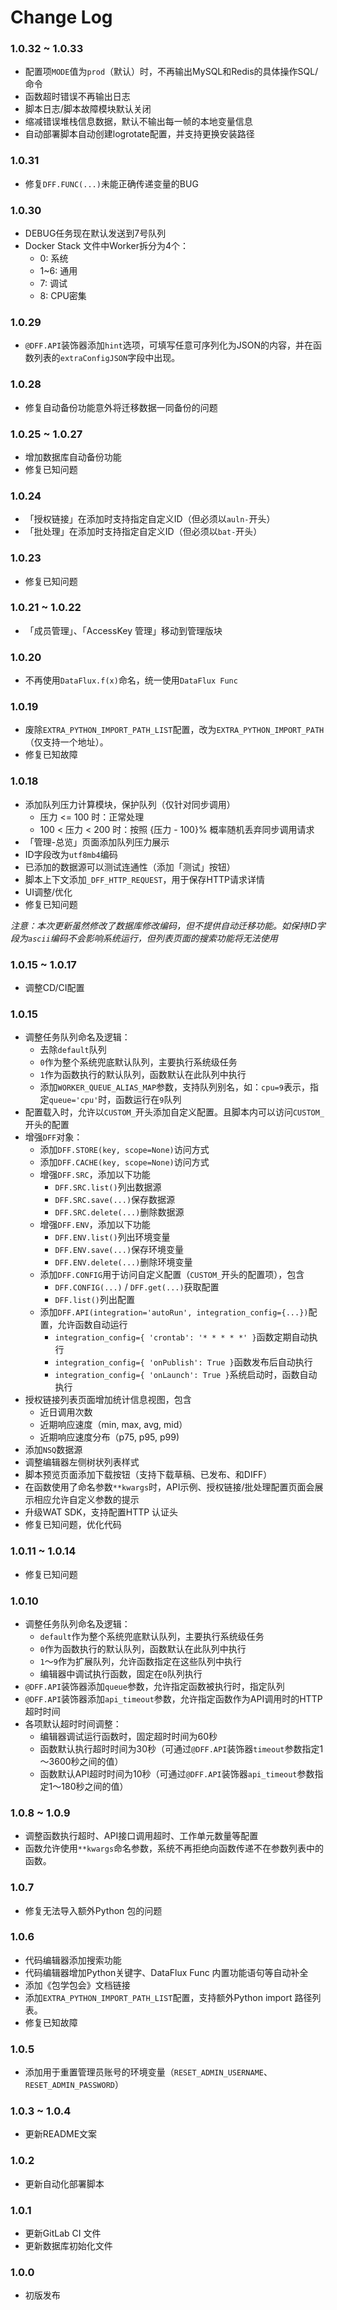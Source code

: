 # Change Log

### 1.0.32 ~ 1.0.33

- 配置项`MODE`值为`prod`（默认）时，不再输出MySQL和Redis的具体操作SQL/命令
- 函数超时错误不再输出日志
- 脚本日志/脚本故障模块默认关闭
- 缩减错误堆栈信息数据，默认不输出每一帧的本地变量信息
- 自动部署脚本自动创建logrotate配置，并支持更换安装路径

### 1.0.31

- 修复`DFF.FUNC(...)`未能正确传递变量的BUG

### 1.0.30

- DEBUG任务现在默认发送到7号队列
- Docker Stack 文件中Worker拆分为4个：
    - 0: 系统
    - 1~6: 通用
    - 7: 调试
    - 8: CPU密集

### 1.0.29

- `@DFF.API`装饰器添加`hint`选项，可填写任意可序列化为JSON的内容，并在函数列表的`extraConfigJSON`字段中出现。

### 1.0.28

- 修复自动备份功能意外将迁移数据一同备份的问题

### 1.0.25 ~ 1.0.27

- 增加数据库自动备份功能
- 修复已知问题

### 1.0.24

- 「授权链接」在添加时支持指定自定义ID（但必须以`auln-`开头）
- 「批处理」在添加时支持指定自定义ID（但必须以`bat-`开头）

### 1.0.23

- 修复已知问题

### 1.0.21 ~ 1.0.22

- 「成员管理」、「AccessKey 管理」移动到管理版块

### 1.0.20

- 不再使用`DataFlux.f(x)`命名，统一使用`DataFlux Func`

### 1.0.19

- 废除`EXTRA_PYTHON_IMPORT_PATH_LIST`配置，改为`EXTRA_PYTHON_IMPORT_PATH`（仅支持一个地址）。
- 修复已知故障

### 1.0.18

- 添加队列压力计算模块，保护队列（仅针对同步调用）
    - 压力 <= 100 时：正常处理
    - 100 < 压力 < 200 时：按照 {压力 - 100}% 概率随机丢弃同步调用请求
- 「管理-总览」页面添加队列压力展示
- ID字段改为`utf8mb4`编码
- 已添加的数据源可以测试连通性（添加「测试」按钮）
- 脚本上下文添加`_DFF_HTTP_REQUEST`，用于保存HTTP请求详情
- UI调整/优化
- 修复已知问题

*注意：本次更新虽然修改了数据库修改编码，但不提供自动迁移功能。如保持ID字段为`ascii`编码不会影响系统运行，但列表页面的搜索功能将无法使用*

### 1.0.15 ~ 1.0.17

- 调整CD/CI配置

### 1.0.15

- 调整任务队列命名及逻辑：
    - 去除`default`队列
    - `0`作为整个系统兜底默认队列，主要执行系统级任务
    - `1`作为函数执行的默认队列，函数默认在此队列中执行
    - 添加`WORKER_QUEUE_ALIAS_MAP`参数，支持队列别名，如：`cpu=9`表示，指定`queue='cpu'`时，函数运行在`9`队列
- 配置载入时，允许以`CUSTOM_`开头添加自定义配置。且脚本内可以访问`CUSTOM_`开头的配置
- 增强`DFF`对象：
    - 添加`DFF.STORE(key, scope=None)`访问方式
    - 添加`DFF.CACHE(key, scope=None)`访问方式
    - 增强`DFF.SRC`，添加以下功能
        - `DFF.SRC.list()`列出数据源
        - `DFF.SRC.save(...)`保存数据源
        - `DFF.SRC.delete(...)`删除数据源
    - 增强`DFF.ENV`，添加以下功能
        - `DFF.ENV.list()`列出环境变量
        - `DFF.ENV.save(...)`保存环境变量
        - `DFF.ENV.delete(...)`删除环境变量
    - 添加`DFF.CONFIG`用于访问自定义配置（`CUSTOM_`开头的配置项），包含
        - `DFF.CONFIG(...)` / `DFF.get(...)`获取配置
        - `DFF.list()`列出配置
    - 添加`DFF.API(integration='autoRun', integration_config={...})`配置，允许函数自动运行
        - `integration_config={ 'crontab': '* * * * *' }`函数定期自动执行
        - `integration_config={ 'onPublish': True }`函数发布后自动执行
        - `integration_config={ 'onLaunch': True }`系统启动时，函数自动执行
- 授权链接列表页面增加统计信息视图，包含
    - 近日调用次数
    - 近期响应速度（min, max, avg, mid）
    - 近期响应速度分布（p75, p95, p99)
- 添加`NSQ`数据源
- 调整编辑器左侧树状列表样式
- 脚本预览页面添加下载按钮（支持下载草稿、已发布、和DIFF）
- 在函数使用了命名参数`**kwargs`时，API示例、授权链接/批处理配置页面会展示相应允许自定义参数的提示
- 升级WAT SDK，支持配置HTTP 认证头
- 修复已知问题，优化代码

### 1.0.11 ~ 1.0.14

- 修复已知问题

### 1.0.10

- 调整任务队列命名及逻辑：
    - `default`作为整个系统兜底默认队列，主要执行系统级任务
    - `0`作为函数执行的默认队列，函数默认在此队列中执行
    - `1`～`9`作为扩展队列，允许函数指定在这些队列中执行
    - 编辑器中调试执行函数，固定在`0`队列执行
- `@DFF.API`装饰器添加`queue`参数，允许指定函数被执行时，指定队列
- `@DFF.API`装饰器添加`api_timeout`参数，允许指定函数作为API调用时的HTTP超时时间
- 各项默认超时时间调整：
    - 编辑器调试运行函数时，固定超时时间为60秒
    - 函数默认执行超时时间为30秒（可通过`@DFF.API`装饰器`timeout`参数指定1～3600秒之间的值）
    - 函数默认API超时时间为10秒（可通过`@DFF.API`装饰器`api_timeout`参数指定1～180秒之间的值）

### 1.0.8 ~ 1.0.9

- 调整函数执行超时、API接口调用超时、工作单元数量等配置
- 函数允许使用`**kwargs`命名参数，系统不再拒绝向函数传递不在参数列表中的函数。

### 1.0.7

- 修复无法导入额外Python 包的问题

### 1.0.6

- 代码编辑器添加搜索功能
- 代码编辑器增加Python关键字、DataFlux Func 内置功能语句等自动补全
- 添加《包学包会》文档链接
- 添加`EXTRA_PYTHON_IMPORT_PATH_LIST`配置，支持额外Python import 路径列表。
- 修复已知故障

### 1.0.5

- 添加用于重置管理员账号的环境变量（`RESET_ADMIN_USERNAME`、`RESET_ADMIN_PASSWORD`）

### 1.0.3 ~ 1.0.4

- 更新README文案

### 1.0.2

- 更新自动化部署脚本

### 1.0.1

- 更新GitLab CI 文件
- 更新数据库初始化文件

### 1.0.0

- 初版发布
